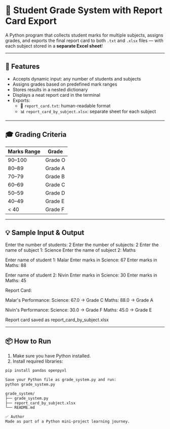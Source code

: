 # 🏫 Student Grade System with Report Card Export

A Python program that collects student marks for multiple subjects, assigns grades, and exports the final report card to both `.txt` and `.xlsx` files — with each subject stored in a **separate Excel sheet**!

---

## 📌 Features

- Accepts dynamic input: any number of students and subjects
- Assigns grades based on predefined mark ranges
- Stores results in a nested dictionary
- Displays a neat report card in the terminal
- Exports:
  - 📄 `report_card.txt`: human-readable format
  - 📊 `report_card_by_subject.xlsx`: separate sheet for each subject

---

## 🎓 Grading Criteria

| Marks Range | Grade  |
|-------------|--------|
| 90–100      | Grade O |
| 80–89       | Grade A |
| 70–79       | Grade B |
| 60–69       | Grade C |
| 50–59       | Grade D |
| 40–49       | Grade E |
| < 40        | Grade F |

---

## 💡 Sample Input & Output

Enter the number of students: 2
Enter the number of subjects: 2
Enter the name of subject 1: Science
Enter the name of subject 2: Maths

Enter name of student 1: Malar
Enter marks in Science: 67
Enter marks in Maths: 88

Enter name of student 2: Nivin
Enter marks in Science: 30
Enter marks in Maths: 45

 Report Card:

 Malar's Performance:
Science: 67.0 → Grade C
Maths: 88.0 → Grade A

 Nivin's Performance:
Science: 30.0 → Grade F
Maths: 45.0 → Grade E

Report card saved as report_card_by_subject.xlsx


---

## 📦 How to Run

1. Make sure you have Python installed.
2. Install required libraries:

```bash
pip install pandas openpyxl

Save your Python file as grade_system.py and run:
python grade_system.py

grade_system/
├── grade_system.py
├── report_card_by_subject.xlsx
└── README.md

✅ Author
Made as part of a Python mini-project learning journey.
